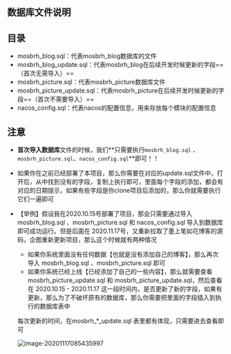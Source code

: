 ## 数据库文件说明

## 目录

- mosbrh_blog.sql：代表mosbrh_blog数据库的文件
- mosbrh_blog_update.sql：代表mosbrh_blog在后续开发时候更新的字段==（首次无需导入）==
- mosbrh_picture.sql：代表mosbrh_picture数据库文件
- mosbrh_picture_update.sql：代表mosbrh_picture在后续开发时候更新的字段==（首次不需要导入）==
- nacos_config.sql：代表nacos的配置信息，用来存放每个模块的配置信息

## 注意

- **首次导入数据库**文件的时候，我们**只需要执行`mosbrh_blog.sql` 、 `mosbrh_picture.sql`、`nacos_config.sql`**即可！！

- 如果你在之前已经部署了本项目，那么你需要在对应的update.sql文件中，打开后，从中找到没有的字段，复制上执行即可，里面每个字段的添加，都会有对应的日期提示，如果有些字段是你clone项目后添加的，那么你就需要执行它们一遍即可

- 【举例】假设我在2020.10.15号部署了项目，那会只需要通过导入 mosbrh_blog.sql 、mosbrh_picture.sql 和 nacos_config.sql 导入到数据库即可成功运行。但是后面在 2020.11.17号，又重新拉取了墨上笔如花博客的源码，企图重新更新项目，那么这个时候就有两种情况

  - 如果你系统里面没有任何数据【也就是没有添加自己的博客】，那么再次 导入 mosbrh_blog.sql 、mosbrh_picture.sql 即可
  - 如果你系统已经上线【已经添加了自己的一些内容】，那么就需要查看 mosbrh_picture_update.sql 和 mosbrh_picture_update.sql，然后查看在 2020.10.15  - 2020.11.17 这一段时间内，是否更新了新的字段，如果有更新，那么为了不破坏原有的数据库，那么你需要把里面的字段插入到执行的数据库表中

  每次更新的时间，在mosbrh\_\*_update.sql 表里都有体现，只需要进去查看即可

  ![image-20201117085435997](images/image-20201117085435997.png)